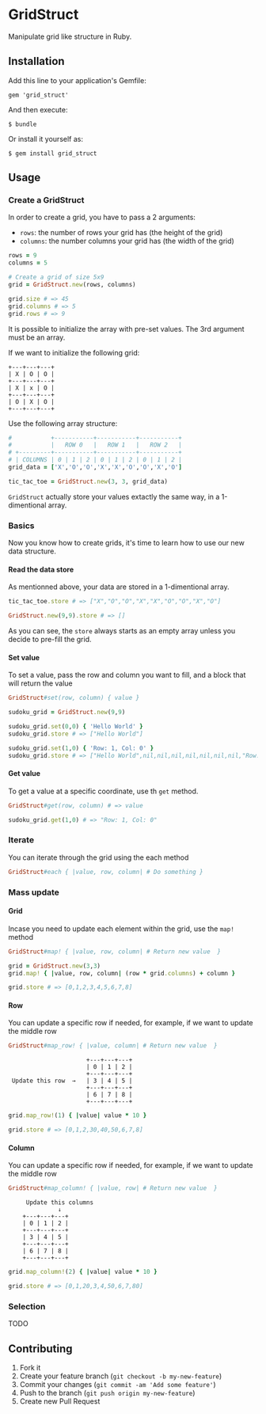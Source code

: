 # GridStruct

Manipulate grid like structure in Ruby.

## Installation

Add this line to your application's Gemfile:

    gem 'grid_struct'

And then execute:

    $ bundle

Or install it yourself as:

    $ gem install grid_struct

## Usage

### Create a GridStruct

In order to create a grid, you have to pass a 2 arguments:

- ``rows``: the number of rows your grid has (the height of the grid)
- ``columns``: the number columns your grid has (the width of the grid)

```ruby
rows = 9
columns = 5

# Create a grid of size 5x9
grid = GridStruct.new(rows, columns)

grid.size # => 45
grid.columns # => 5
grid.rows # => 9
```

It is possible to initialize the array with pre-set values.
The 3rd argument must be an array.

If we want to initialize the following grid:

```
+---+---+---+
| X | O | O |
+---+---+---+
| X | x | O |
+---+---+---+
| O | X | O |
+---+---+---+

```

Use the following array structure:

```ruby
#           +-----------+-----------+-----------+
#           |   ROW 0   |   ROW 1   |   ROW 2   |
# +---------+-----------+-----------+-----------+
# | COLUMNS | 0 | 1 | 2 | 0 | 1 | 2 | 0 | 1 | 2 |
grid_data = ['X','O','O','X','X','O','O','X','O']

tic_tac_toe = GridStruct.new(3, 3, grid_data)
```

``GridStruct`` actually store your values extactly the same way, in a 1-dimentional array.

### Basics

Now you know how to create grids, it's time to learn how to use our new data structure.

#### Read the data store

As mentionned above, your data are stored in a 1-dimentional array.

```ruby
tic_tac_toe.store # => ["X","O","O","X","X","O","O","X","O"]

GridStruct.new(9,9).store # => []
```

As you can see, the ``store`` always starts as an empty array unless you decide to pre-fill the grid.

#### Set value

To set a value, pass the row and column you want to fill, and a block that will return the value

```ruby
GridStruct#set(row, column) { value }
```

```ruby
sudoku_grid = GridStruct.new(9,9)

sudoku_grid.set(0,0) { 'Hello World' }
sudoku_grid.store # => ["Hello World"]

sudoku_grid.set(1,0) { 'Row: 1, Col: 0' }
sudoku_grid.store # => ["Hello World",nil,nil,nil,nil,nil,nil,nil,"Row: 1, Col: 0"]
```

#### Get value

To get a value at a specific coordinate, use th ``get`` method.

```ruby
GridStruct#get(row, column) # => value
```

```ruby
sudoku_grid.get(1,0) # => "Row: 1, Col: 0"
```

### Iterate

You can iterate through the grid using the each method

```ruby
GridStruct#each { |value, row, column| # Do something }
```

### Mass update

#### Grid

Incase you need to update each element within the grid, use the ``map!`` method

```ruby
GridStruct#map! { |value, row, column| # Return new value  }
```

```ruby
grid = GridStruct.new(3,3)
grid.map! { |value, row, column| (row * grid.columns) + column }

grid.store # => [0,1,2,3,4,5,6,7,8]
```

#### Row

You can update a specific row if needed, for example, if we want to update the middle row

```ruby
GridStruct#map_row! { |value, column| # Return new value  }
```

```
                      +---+---+---+
                      | 0 | 1 | 2 |
                      +---+---+---+
 Update this row  →   | 3 | 4 | 5 |
                      +---+---+---+
                      | 6 | 7 | 8 |
                      +---+---+---+
```

```ruby
grid.map_row!(1) { |value| value * 10 }

grid.store # => [0,1,2,30,40,50,6,7,8]
```


#### Column

You can update a specific row if needed, for example, if we want to update the middle row

```ruby
GridStruct#map_column! { |value, row| # Return new value  }
```

```
     Update this columns
              ↓
    +---+---+---+
    | 0 | 1 | 2 |
    +---+---+---+
    | 3 | 4 | 5 |
    +---+---+---+
    | 6 | 7 | 8 |
    +---+---+---+
```

```ruby
grid.map_column!(2) { |value| value * 10 }

grid.store # => [0,1,20,3,4,50,6,7,80]
```

### Selection

TODO

## Contributing

1. Fork it
2. Create your feature branch (`git checkout -b my-new-feature`)
3. Commit your changes (`git commit -am 'Add some feature'`)
4. Push to the branch (`git push origin my-new-feature`)
5. Create new Pull Request
